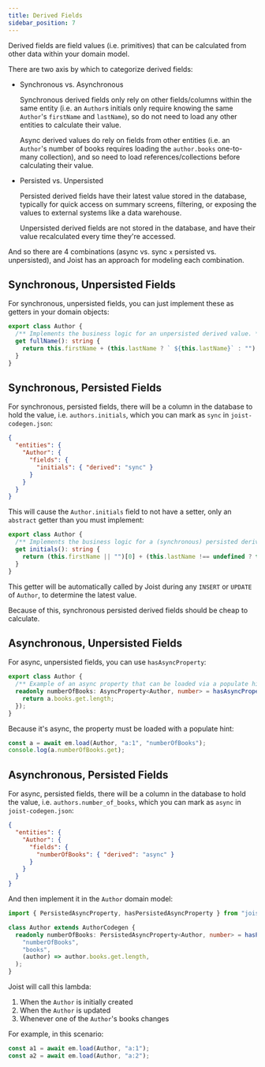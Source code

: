 ```yaml
---
title: Derived Fields
sidebar_position: 7
---
```


Derived fields are field values (i.e. primitives) that can be calculated from other data within your domain model.

There are two axis by which to categorize derived fields:

- Synchronous vs. Asynchronous

  Synchronous derived fields only rely on other fields/columns within the same entity (i.e. an `Author`s initials only require knowing the same `Author`'s `firstName` and `lastName`), so do not need to load any other entities to calculate their value.

  Async derived values do rely on fields from other entities (i.e. an `Author`'s number of books requires loading the `author.books` one-to-many collection), and so need to load references/collections before calculating their value.

- Persisted vs. Unpersisted

  Persisted derived fields have their latest value stored in the database, typically for quick access on summary screens, filtering, or exposing the values to external systems like a data warehouse.

  Unpersisted derived fields are not stored in the database, and have their value recalculated every time they're accessed.

And so there are 4 combinations (async vs. sync `x` persisted vs. unpersisted), and Joist has an approach for modeling each combination.

## Synchronous, Unpersisted Fields

For synchronous, unpersisted fields, you can just implement these as getters in your domain objects:

```typescript
export class Author {
  /** Implements the business logic for an unpersisted derived value. */
  get fullName(): string {
    return this.firstName + (this.lastName ? ` ${this.lastName}` : "");
  }
}
```

## Synchronous, Persisted Fields

For synchronous, persisted fields, there will be a column in the database to hold the value, i.e. `authors.initials`, which you can mark as `sync` in `joist-codegen.json`:

```json
{
  "entities": {
    "Author": {
      "fields": {
        "initials": { "derived": "sync" }
      }
    }
  }
}
```

This will cause the `Author.initials` field to not have a setter, only an `abstract` getter than you must implement:

```typescript
export class Author {
  /** Implements the business logic for a (synchronous) persisted derived value. */
  get initials(): string {
    return (this.firstName || "")[0] + (this.lastName !== undefined ? this.lastName[0] : "");
  }
}
```

This getter will be automatically called by Joist during any `INSERT` or `UPDATE` of `Author`, to determine the latest value.

Because of this, synchronous persisted derived fields should be cheap to calculate.

## Asynchronous, Unpersisted Fields

For async, unpersisted fields, you can use `hasAsyncProperty`:

```typescript
export class Author {
  /** Example of an async property that can be loaded via a populate hint. */
  readonly numberOfBooks: AsyncProperty<Author, number> = hasAsyncProperty("books", (a) => {
    return a.books.get.length;
  });
}
```

Because it's async, the property must be loaded with a populate hint:

```typescript
const a = await em.load(Author, "a:1", "numberOfBooks");
console.log(a.numberOfBooks.get);
```

## Asynchronous, Persisted Fields

For async, persisted fields, there will be a column in the database to hold the value, i.e. `authors.number_of_books`, which you can mark as `async` in `joist-codegen.json`:

```json
{
  "entities": {
    "Author": {
      "fields": {
        "numberOfBooks": { "derived": "async" }
      }
    }
  }
}
```

And then implement it in the `Author` domain model:

```typescript
import { PersistedAsyncProperty, hasPersistedAsyncProperty } from "joist-orm";

class Author extends AuthorCodegen {
  readonly numberOfBooks: PersistedAsyncProperty<Author, number> = hasPersistedAsyncProperty(
    "numberOfBooks",
    "books",
    (author) => author.books.get.length,
  );
}
```

Joist will call this lambda:

1. When the `Author` is initially created
2. When the `Author` is updated
3. Whenever one of the `Author`'s books changes

For example, in this scenario:

```typescript
const a1 = await em.load(Author, "a:1");
const a2 = await em.load(Author, "a:2");
```
